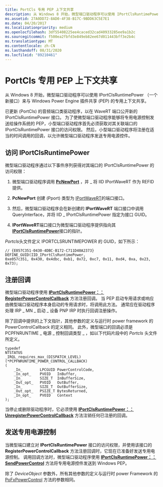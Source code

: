 ```yaml
---
title: PortCls 专用 PEP 上下文共享
description: 从 Windows 8 开始，微型端口驱动程序可以使用 IPortClsRuntimePower （一个新接口）来与 Windows Power Engine 插件共享 (PEP) 的专用上下文共享。
ms.assetid: 27A0DD72-8AD0-4F38-B17C-9BDD63C5E7E1
ms.date: 04/20/2017
ms.localizationpriority: medium
ms.openlocfilehash: 3df55408225ee4caced32cad40933285ee9a1b2c
ms.sourcegitcommit: f500ea2fbfd3e849eb82ee67d011443bff3e2b4c
ms.translationtype: MT
ms.contentlocale: zh-CN
ms.lasthandoff: 08/31/2020
ms.locfileid: "89210461"
---
```

# <a name="portcls-private-pep-context-sharing"></a>PortCls 专用 PEP 上下文共享


从 Windows 8 开始，微型端口驱动程序可以使用 IPortClsRuntimePower （一个新接口）来与 Windows Power Engine 插件共享 (PEP) 的专用上下文共享。

已更新 (PortCls) 的音频端口类驱动程序，以在 WaveRT 端口公开新的 IPortClsRuntimePower 接口。 为了使微型端口驱动程序能够将专用电源控制发送给操作系统的 PEP，小型端口驱动程序首先必须获取对其关联端口的 IPortClsRuntimePower 接口的访问权限。 然后，小型端口驱动程序将注册在适当的时间调用的回调，以允许微型端口驱动程序发送专用电源控件。

## <a name="span-idaccessing_iportclsruntimepowerspanspan-idaccessing_iportclsruntimepowerspanspan-idaccessing_iportclsruntimepowerspanaccessing-iportclsruntimepower"></a><span id="Accessing_IPortClsRuntimePower"></span><span id="accessing_iportclsruntimepower"></span><span id="ACCESSING_IPORTCLSRUNTIMEPOWER"></span>访问 IPortClsRuntimePower


微型端口驱动程序通过以下事件序列获得对其端口的 IPortClsRuntimePower 的访问权限：

1. 微型端口驱动程序调用 [**PcNewPort**](/windows-hardware/drivers/ddi/portcls/nf-portcls-pcnewport) ，并 \_ 将 IID IPortWaveRT 作为 REFID 提供。

2. **PcNewPort** 创建 (Pport) 类型为 [IPortWaveRT](/windows-hardware/drivers/ddi/portcls/nn-portcls-iportwavert)的端口接口。

3. 然后，微型端口驱动程序会在新创建的 **IPortWaveRT** 端口接口中调用 QueryInterface，并将 IID \_ IPortClsRuntimePower 指定为接口 GUID。

4. **IPortWaveRT**端口接口为微型端口驱动程序提供指向其[**IPortClsRuntimePower**](/windows-hardware/drivers/ddi/portcls/nn-portcls-iportclsruntimepower)接口的指针。

*Portcls*头文件定义 IPORTCLSRUNTIMEPOWER 的 GUID，如下所示：

``` syntax
// {E057C351-0430-4DBC-B172-C711D40A2373}
DEFINE_GUID(IID_IPortClsRuntimePower,
0xe057c351, 0x430, 0x4dbc, 0xb1, 0x72, 0xc7, 0x11, 0xd4, 0xa, 0x23, 0x73);
```

## <a name="span-idregistering_a_callbackspanspan-idregistering_a_callbackspanspan-idregistering_a_callbackspanregistering-a-callback"></a><span id="Registering_a_callback"></span><span id="registering_a_callback"></span><span id="REGISTERING_A_CALLBACK"></span>注册回调


微型端口驱动程序使用 [**IPortClsRuntimePower：： RegisterPowerControlCallback**](/windows-hardware/drivers/ddi/portcls/nf-portcls-iportclsruntimepower-registerpowercontrolcallback) 方法注册回调。 当 PEP 启动专用请求或响应由微型端口驱动程序本身启动的专用请求时，将调用此方法。 通常应在驱动程序处理 IRP \_ MN \_ 启动 \_ 设备 PNP IRP 时执行回调注册操作。

除了回调中提供的上下文指针，其他参数的定义与运行时 power framework 的 PowerControlCallback 的定义相同。 此外，微型端口的回调必须是 PCPFNRUNTIME \_ 电源 \_ 控制回调类型 \_ ，如以下代码片段中的 *Portcls* 头文件所定义。

```ManagedCPlusPlus
typedef
NTSTATUS
_IRQL_requires_max_(DISPATCH_LEVEL)
(*PCPFNRUNTIME_POWER_CONTROL_CALLBACK)
(
    _In_        LPCGUID PowerControlCode,
    _In_opt_    PVOID   InBuffer,
    _In_        SIZE_T  InBufferSize,
    _Out_opt_   PVOID   OutBuffer,
    _In_        SIZE_T  OutBufferSize,
    _Out_opt_   PSIZE_T BytesReturned,
    _In_opt_    PVOID   Context
);
```

当停止或删除驱动程序时，它必须使用 [**IPortClsRuntimePower：： UnregisterPowerControlCallback**](/windows-hardware/drivers/ddi/portcls/nf-portcls-iportclsruntimepower-unregisterpowercontrolcallback) 方法注销任何已注册的回调。

## <a name="span-idsending_private_power_controlsspanspan-idsending_private_power_controlsspanspan-idsending_private_power_controlsspansending-private-power-controls"></a><span id="Sending_private_power_controls"></span><span id="sending_private_power_controls"></span><span id="SENDING_PRIVATE_POWER_CONTROLS"></span>发送专用电源控制


当微型端口建立对 **IPortClsRuntimePower** 接口的访问权限，并使用该接口的 **RegisterPowerControlCallback** 方法注册回调时，它现在已准备好发送专用电源控制。 调用回调方法时，微型端口驱动程序使用 [**IPortClsRuntimePower：： SendPowerControl**](/windows-hardware/drivers/ddi/portcls/nf-portcls-iportclsruntimepower-sendpowercontrol) 方法将专用电源控件发送到 Windows PEP。

除了 *DeviceObject* 参数外，所有其他参数的定义与运行时 power Framework 的 [PoFxPowerControl](/windows-hardware/drivers/ddi/wdm/nf-wdm-pofxpowercontrol) 方法的参数相同。

 

